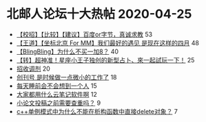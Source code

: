# 北邮人论坛十大热帖 2020-04-25

- [【校招】【比较】【建议】百度or字节，真诚求教](https://bbs.byr.cn/article/Job/2086369) 53
- [【王道】【坐标北京 For MM】我们最好的遇见 是现在这样的四月](https://bbs.byr.cn/article/Friends/1958640) 48
- [【BlingBling】为什么不买一加8？](https://bbs.byr.cn/article/DigiLife/313852) 40
- [【转】超神准！星座小王子独创的新型占卜、來一起試玩一下！](https://bbs.byr.cn/article/Constellations/326533) 25
- [招收调剂](https://bbs.byr.cn/article/AimGraduate/1185993) 20
- [创刊号 是时候做一点微小的工作了](https://bbs.byr.cn/article/CivilServant/43834) 18
- [每天睡前会不会想到一个人](https://bbs.byr.cn/article/Talking/6193201) 15
- [大家都用什么云笔记软件啊](https://bbs.byr.cn/article/StudyShare/196379) 12
- [小论文投稿之前需要查重吗？](https://bbs.byr.cn/article/Paper/40091) 9
- [c++单例模式中为什么不能在析构函数中直接delete对象？](https://bbs.byr.cn/article/CPP/99844) 7


